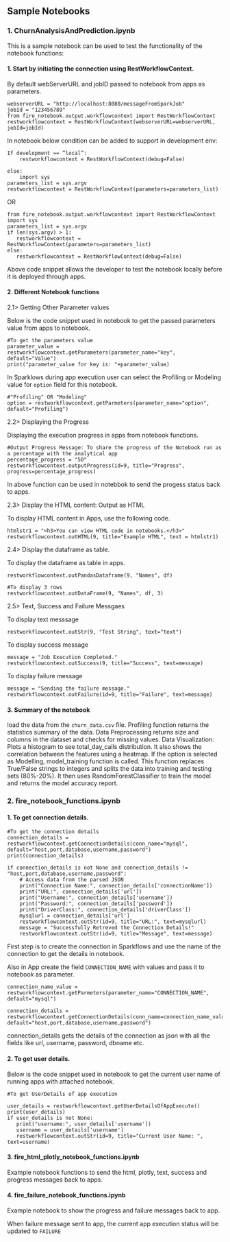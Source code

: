 ## Sample Notebooks

### 1. ChurnAnalysisAndPrediction.ipynb
This is a sample notebook can be used to test the functionality of the  notebook functions: 
#### 1. Start by initiating the connection using RestWorkflowContext.

By default webServerURL and jobID passed to notebook from apps as parameters.
```
webserverURL = "http://localhost:8080/messageFromSparkJob"
jobId = "123456789"
from fire_notebook.output.workflowcontext import RestWorkflowContext
restworkflowcontext = RestWorkflowContext(webserverURL=webserverURL, jobId=jobId)
```

In notebook below condition can be added to support in development env:
```
If development == ”local”:
	restworkflowcontext = RestWorkflowContext(debug=False)

else:
  	import sys
parameters_list = sys.argv
restworkflowcontext = RestWorkflowContext(parameters=parameters_list)
```
OR 
```
from fire_notebook.output.workflowcontext import RestWorkflowContext
import sys
parameters_list = sys.argv
if len(sys.argv) > 1:
   restworkflowcontext = RestWorkflowContext(parameters=parameters_list)
else:
   restworkflowcontext = RestWorkflowContext(debug=False)
```
Above code snippet allows the developer to test the notebook locally before it is deployed through apps.

#### 2. Different Notebook functions

2.1> Getting Other Parameter values

Below is the code snippet used in notebook to get the passed parameters value from apps to notebook.

```
#To get the parameters value
parameter_value = restworkflowcontext.getParameters(parameter_name="key", default="Value")
print("parameter_value for key is: "+parameter_value)
```
In Sparklows during app execution user can select the Profiling or Modeling value for `option` field for this notebook.

```
#"Profiling" OR "Modeling"
option = restworkflowcontext.getParmeters(parameter_name="option", default="Profiling")
```

2.2> Displaying the Progress
 
 Displaying the execution progress in apps from notebook functions.
 ```
#Output Progress Message: To share the progress of the Notebook run as a percentage with the analytical app
percentage_progress = "50"
restworkflowcontext.outputProgress(id=9, title="Progress", progress=percentage_progress)

 ```
In above function can be used in notebbok to send the progess status back to apps.

2.3> Display the HTML content: Output as HTML

To display HTML content in Apps, use the following code.

```
htmlstr1 = "<h3>You can view HTML code in notebooks.</h3>"
restworkflowcontext.outHTML(9, title="Example HTML", text = htmlstr1)
```

2.4> Display the dataframe as table.

To display the dataframe as table in apps.

```
restworkflowcontext.outPandasDataframe(9, "Names", df)

#To display 3 rows
restworkflowcontext.outDataFrame(9, "Names", df, 3)
```

2.5> Text, Success and Failure Messgaes

To display text messsage
```
restworkflowcontext.outStr(9, "Test String", text="text")
```

To display success message
```
message = "Job Execution Completed."
restworkflowcontext.outSuccess(9, title="Success", text=message)
```

To display failure message

```
message = "Sending the failure message."
restworkflowcontext.outFailure(id=9, title="Failure", text=message)
```

#### 3. Summary of the notebook
load the data from the `churn_data.csv` file.
Profiling function returns the statistics summary of the data.
Data Preprocessing returns size and columns in the dataset and checks for missing values.
Data Visualization: Plots a histogram to see total_day_calls distribution. It also shows the correlation between the features using a heatmap.
If the option is selected as Modelling, model_training function is called. This function replaces True/False strings to integers and splits the data into training and testing sets (80%-20%). It then uses RandomForestClassifier to train the model and returns the model accuracy report. 

### 2. fire_notebook_functions.ipynb

#### 1. To get connection details.

```
#To get the connection details
connection_details = restworkflowcontext.getConnectionDetails(conn_name="mysql", default="host,port,database,username,password")
print(connection_details)

if connection_details is not None and connection_details != "host,port,database,username,password":
    # Access data from the parsed JSON
    print("Connection Name:", connection_details['connectionName'])
    print("URL:", connection_details['url'])
    print("Username:", connection_details['username'])
    print("Password:", connection_details['password'])
    print("DriverClass:", connection_details['driverClass'])
    mysqlurl = connection_details['url']
    restworkflowcontext.outStr(id=9, title="URL:", text=mysqlurl)
    message = "Successfully Retreved the Connection Details!"
    restworkflowcontext.outStr(id=9, title="Message", text=message)
```

First step is to create the connection in Sparkflows and use the name of the connection to get the details in notebook.


Also in App create the field `CONNECTION_NAME` with values and pass it to notebook as parameter.

```
connection_name_value = restworkflowcontext.getParmeters(parameter_name="CONNECTION_NAME", default="mysql")

connection_details = restworkflowcontext.getConnectionDetails(conn_name=connection_name_value, default="host,port,database,username,password")
```

connection_details gets the details of the connection as  json with all the fields like url, username, password, dbname etc.

#### 2. To get user details.

Below is the code snippet used in notebook to get the current user name of running apps with attached notebook.

```
#To get UserDetails of app execution

user_details = restworkflowcontext.getUserDetailsOfAppExecute()
print(user_details)
if user_details is not None:
   print("username:", user_details['username'])
   username = user_details['username']
   restworkflowcontext.outStr(id=9, title="Current User Name: ", text=username)

```

#### 3. fire_html_plotly_notebook_functions.ipynb

Example notebook functions to send the html, plotly, text, success and progress messages back to apps.

#### 4. fire_failure_notebook_functions.ipynb

Example notebook to show the progress and failure messages back to app.

When failure message sent to app, the current app execution status will be updated to `FAILURE`

